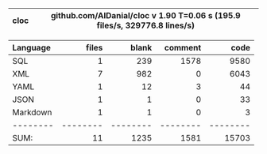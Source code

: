 
cloc|github.com/AlDanial/cloc v 1.90  T=0.06 s (195.9 files/s, 329776.8 lines/s)
--- | ---

Language|files|blank|comment|code
:-------|-------:|-------:|-------:|-------:
SQL|1|239|1578|9580
XML|7|982|0|6043
YAML|1|12|3|44
JSON|1|1|0|33
Markdown|1|1|0|3
--------|--------|--------|--------|--------
SUM:|11|1235|1581|15703
